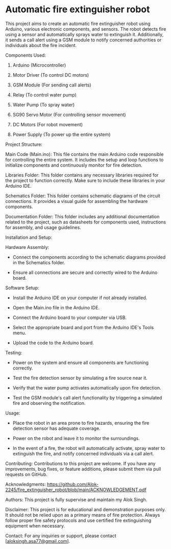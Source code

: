 # Automatic fire extinguisher robot
This project aims to create an automatic fire extinguisher robot using Arduino, various electronic components, and sensors. The robot detects fire using a sensor and automatically sprays water to extinguish it. Additionally, it sends a call alert using a GSM module to notify concerned authorities or individuals about the fire incident.

Components Used:

1. Arduino (Microcontroller)

2. Motor Driver (To control DC motors)

3. GSM Module (For sending call alerts)

4. Relay (To control water pump)

5. Water Pump (To spray water)

6. SG90 Servo Motor (For controlling sensor movement)

7. DC Motors (For robot movement)

8. Power Supply (To power up the entire system)


Project Structure:

Main Code (Main.ino): This file contains the main Arduino code responsible for controlling the entire system. It includes the setup and loop functions to initialize components and continuously monitor for fire detection.

Libraries Folder: This folder contains any necessary libraries required for the project to function correctly. Make sure to include these libraries in your Arduino IDE.

Schematics Folder: This folder contains schematic diagrams of the circuit connections. It provides a visual guide for assembling the hardware components.

Documentation Folder: This folder includes any additional documentation related to the project, such as datasheets for components used, instructions for assembly, and usage guidelines.


Installation and Setup:

Hardware Assembly:

* Connect the components according to the schematic diagrams provided in the Schematics folder.

* Ensure all connections are secure and correctly wired to the Arduino board.

Software Setup:

* Install the Arduino IDE on your computer if not already installed.

* Open the Main.ino file in the Arduino IDE.

* Connect the Arduino board to your computer via USB.

* Select the appropriate board and port from the Arduino IDE's Tools menu.

* Upload the code to the Arduino board.

Testing:

* Power on the system and ensure all components are functioning correctly.

* Test the fire detection sensor by simulating a fire source near it.

* Verify that the water pump activates automatically upon fire detection.

* Test the GSM module's call alert functionality by triggering a simulated fire and observing the notification.

Usage:

* Place the robot in an area prone to fire hazards, ensuring the fire detection sensor has adequate coverage.

* Power on the robot and leave it to monitor the surroundings.

* In the event of a fire, the robot will automatically activate, spray water to extinguish the fire, and notify concerned individuals via a call alert.

Contributing:
Contributions to this project are welcome. If you have any improvements, bug fixes, or feature additions, please submit them via pull requests on GitHub.

Acknowledgments:
https://github.com/Alok-2245/fire_extinguisher_robot/blob/main/ACKNOWLEDGEMENT.pdf

Authors:
This project is fully supervise and maintain my Alok Singh. 

Disclaimer:
This project is for educational and demonstration purposes only. It should not be relied upon as a primary means of fire protection. Always follow proper fire safety protocols and use certified fire extinguishing equipment when necessary.

Contact:
For any inquiries or support, please contact [aloksingh.asa77@gmail.com].
